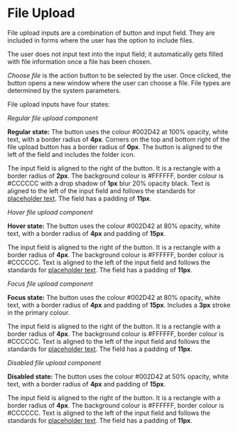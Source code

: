 # File Upload

File upload inputs are a combination of button and input field. They are included in forms where the user has the option to include files.

The user does not input text into the input field; it automatically gets filled with file information once a file has been chosen.

_Choose file_ is the action button to be selected by the user. Once clicked, the button opens a new window where the user can choose a file. File types are determined by the system parameters.

File upload inputs have four states:

*Regular file upload component*

**Regular state:** The button uses the colour \#002D42 at 100% opacity, white text, with a border radius of **4px**. Corners on the top and bottom right of the file upload button has a border radius of **0px**. The button is aligned to the left of the field and includes the folder icon.

The input field is aligned to the right of the button. It is a rectangle with a border radius of **2px**. The background colour is \#FFFFFF, border colour is \#CCCCCC with a drop shadow of **1px** blur 20% opacity black. Text is aligned to the left of the input field and follows the standards for [placeholder text](typography.md). The field has a padding of **11px**.

*Hover file upload component*

**Hover state:** The button uses the colour \#002D42 at 80% opacity, white text, with a border radius of **4px** and padding of **15px**.

The input field is aligned to the right of the button. It is a rectangle with a border radius of **4px**. The background colour is \#FFFFFF, border colour is \#CCCCCC. Text is aligned to the left of the input field and follows the standards for [placeholder text](typography.md). The field has a padding of **11px**.

*Focus file upload component*

**Focus state:** The button uses the colour \#002D42 at 80% opacity, white text, with a border radius of **4px** and padding of **15px**. Includes a **3px** stroke in the primary colour.

The input field is aligned to the right of the button. It is a rectangle with a border radius of **4px**. The background colour is \#FFFFFF, border colour is \#CCCCCC. Text is aligned to the left of the input field and follows the standards for [placeholder text](typography.md). The field has a padding of **11px**.

*Disabled file upload component*

**Disabled state:** The button uses the colour \#002D42 at 50% opacity, white text, with a border radius of **4px** and padding of **15px**.

The input field is aligned to the right of the button. It is a rectangle with a border radius of **4px**. The background colour is \#FFFFFF, border colour is \#CCCCCC. Text is aligned to the left of the input field and follows the standards for [placeholder text](typography.md). The field has a padding of **11px**.
